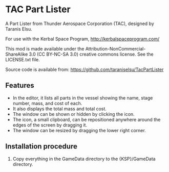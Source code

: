 TAC Part Lister
=================

A Part Lister from Thunder Aerospace Corporation (TAC), designed by Taranis Elsu.

For use with the Kerbal Space Program, http://kerbalspaceprogram.com/

This mod is made available under the Attribution-NonCommercial-ShareAlike 3.0 (CC BY-NC-SA 3.0) creative commons license. See the LICENSE.txt file.

Source code is available from: https://github.com/taraniselsu/TacPartLister

## Features

* In the editor, it lists all parts in the vessel showing the name, stage number, mass, and cost of each.
* It also displays the total mass and total cost.
* The window can be shown or hidden by clicking the icon.
* The icon, a small clipboard, can be repositioned anywhere around the edges of the screen by dragging it.
* The window can be resized by dragging the lower right corner.

## Installation procedure

1) Copy everything in the GameData directory to the {KSP}/GameData directory.
